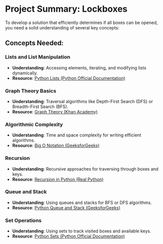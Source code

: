 # Project Summary: Lockboxes

To develop a solution that efficiently determines if all boxes can be opened, you need a solid understanding of several key concepts:

## Concepts Needed:

### Lists and List Manipulation

- **Understanding**: Accessing elements, iterating, and modifying lists dynamically.
- **Resource**: [Python Lists (Python Official Documentation)](https://docs.python.org/3/tutorial/datastructures.html#more-on-lists)

### Graph Theory Basics

- **Understanding**: Traversal algorithms like Depth-First Search (DFS) or Breadth-First Search (BFS).
- **Resource**: [Graph Theory (Khan Academy)](https://www.khanacademy.org/computing/computer-science/algorithms#graph-representation)

### Algorithmic Complexity

- **Understanding**: Time and space complexity for writing efficient algorithms.
- **Resource**: [Big O Notation (GeeksforGeeks)](https://www.geeksforgeeks.org/analysis-of-algorithms-set-1-asymptotic-analysis/)

### Recursion

- **Understanding**: Recursive approaches for traversing through boxes and keys.
- **Resource**: [Recursion in Python (Real Python)](https://realpython.com/python-recursion/)

### Queue and Stack

- **Understanding**: Using queues and stacks for BFS or DFS algorithms.
- **Resource**: [Python Queue and Stack (GeeksforGeeks)](https://www.geeksforgeeks.org/queue-in-python/)

### Set Operations

- **Understanding**: Using sets to track visited boxes and available keys.
- **Resource**: [Python Sets (Python Official Documentation)](https://docs.python.org/3/tutorial/datastructures.html#sets)
